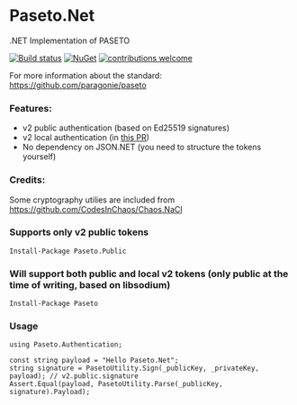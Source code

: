 # Paseto.Net
.NET Implementation of PASETO

[![Build status](https://ci.appveyor.com/api/projects/status/q8oefx7i9yix53m9/branch/master?svg=true)](https://ci.appveyor.com/project/dustinsoftware/paseto-net/branch/master)
[![NuGet](https://img.shields.io/nuget/v/Paseto.svg)](https://www.nuget.org/packages/Paseto/)
[![contributions welcome](https://img.shields.io/badge/contributions-welcome-brightgreen.svg?style=flat)](https://github.com/dustinsoftware/paseto.net/issues)


For more information about the standard: https://github.com/paragonie/paseto

### Features:
* v2 public authentication (based on Ed25519 signatures)
* v2 local authentication (in [this PR](https://github.com/dustinsoftware/Paseto.Net/pulls))
* No dependency on JSON.NET (you need to structure the tokens yourself)

### Credits:
Some cryptography utilies are included from https://github.com/CodesInChaos/Chaos.NaCl

### Supports only v2 public tokens
```
Install-Package Paseto.Public
```

### Will support both public and local v2 tokens (only public at the time of writing, based on libsodium)
```
Install-Package Paseto
```

### Usage
```
using Paseto.Authentication;

const string payload = "Hello Paseto.Net";
string signature = PasetoUtility.Sign(_publicKey, _privateKey, payload); // v2.public.signature
Assert.Equal(payload, PasetoUtility.Parse(_publicKey, signature).Payload);
```

